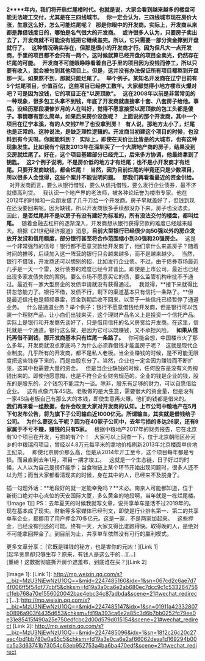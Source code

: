   
**2****年内，我们将开启烂尾楼时代。**也就是说，大家会看到越来越多的楼盘可能无法竣工交付，尤其是在三四线城市。
 
你一定会认为，三四线城市现在房价大涨，生意这么好，怎么可能烂尾呢？
 
那是你眼中的开发商。实际上，开发商从来都是靠借钱度日的，哪怕是名气很大的开发商。
 
**或许很多人认为，只要房子卖出去了，开发商就不可能没有钱把它继续盖完。所以，它只需要一部分资金撑到开盘就行了。**
 
这种情况确实存在，但那是很小的开发商才行。因为但凡大一点开发商，手里的项目都不会只有一两个，这时候就算已经开盘的项目全卖光，仍然存在烂尾的可能。
 
开发商不可能眼睁睁看着自己手里的项目因为没钱而停工，所以只要有收入，就会被匀到其他项目上。但是，这并没有办法保证所有项目都熬到开盘那一天。如果熬不到，那就只能烂尾了。
 
举个例子。某知名开发商在辽宁目前有5个烂尾项目，价值百亿，这些项目已经停工数年。大家都觉得小地方楼市火爆对吧？可是因为没钱，它的项目正在“以房顶款”。
 
这在2008年以前是非常常见的一种现象，很多包工头拿不到钱，年底了开发商就直接拿十套、八套房子给他。事后，没经历那段凄惨岁月的人在叫好，觉得不愿意接受以房顶款的包工头都是傻子。事情哪有那么简单，如果后来房价没涨呢？
 
上面说的那个开发商，其中一个项目在辽宁本溪，有的人交钱7年了也没拿到房！
 
有人说，那地方太小了，烂尾也是正常的。这种说法，是缺乏理性逻辑的。开发商当初建这个项目的时候，也没料到有今天呀。你就能料到？
 
实际上，**即使在天价比比皆是的大城市，也有这种现象发生**。比如我有个朋友2013年在深圳买了一个大牌地产商的房子，结果没到交房就烂尾了。好在，这个项目基建部分已经完工，后来多方协调，他最终拿到了钥匙。
 
这2个例子说明，**不是房价低的地方才有烂尾；也不是小开发商才有烂尾。只要开发商缺钱，都会烂尾！**
 
当然，因为目前烂尾的毕竟还只是少数项目，所以很多人会觉得，这些个案并不能说明问题。
 
那**我们再看看最近的资金供给。**
 
对开发商而言，要么从银行借钱，要么从信托借钱，要么发行企业债券，最不济就借高利贷。
 
我认识一个地产界的老法师，被各种论坛誉为楼市专家。他在2012年的时候和一众朋友借了几千万给一个开发商。房子早就盖好了，但钱到现在还没要回来呢。因为缺钱，所以开发商很多手续都没办下来，房子也没法卖。
 
因此，**是否烂尾并不是以房子有没有建好为标准的，所有没法交付的楼盘，都叫烂尾。**
 
随着金融去杠杆的逐渐深入，开发商想从银行获得贷款的难度已经越来越大。根据《21世纪经济报道》消息，**目前大型银行已经很少向50强以外的房企发放开发贷和信用额度，部分银行甚至将合作范围缩小到30强和20强房企。**
 
这是一个非常强烈的信号！银行都不愿意贷款给开发商了，他们拿什么来盖房子？随着时间的推移，后续加入这一阵营的银行只会越来越多，而不是越来越少。
 
当然，银行不借钱，开发商还可以想别的招，比如发行企业债。不过，由于债券市场最近几乎是一天一个雷，发行债券的难度已经今非昔比。即使是上市公司，最近也已经出现多家发债失败的案例。要么市场不愿意买它的债，要么监管机构审批不予通过。最近有一家大型房企的发债申请就没有获得通过。
 
我觉得，**接下来就得比拼忽悠能力了。银行不借，发债不行，剩下的渠道基本只有信托一条路了。**但是最近信托也是频频暴雷，资金到期后收不回来，以至于一些信托已经暂停了通道业务。
 
什么是通道业务？举个例子：银行不愿意借钱给开发商，但是银行可以包装一个理财产品，让小白们出钱来买，这个理财产品名义上是投资一个信托产品。实际上是银行和开发商先谈好了，只是借用信托的名义房贷给开发商。在这里，信托就是一个通道。银行这么做，是因为它可以既赚钱，又不承担风险。
 
**如果从信托再借不到钱，那开发商基本只有烂尾一条路了。**
 
你可能会想，中国楼市火了那么多年，开发商就没点家底吗？为什么必须靠借钱才能盖房子呢？
 
这就是现代企业制度。几乎所有的开发商，都不是私人老板。当企业赚钱的时候，是不可能无限度把这些钱存下来的，而是由股东分了。当然，企业也一定会因为赚钱而不断扩张，这其中也需要大量的资金。
 
但是当企业缺钱的时候，任何股东是没有义务掏钱出来的。即使他愿意掏，也是不符合企业财务规范的。企业的钱是企业的钱，股东的是股东的，2个钱包不能混为一谈。除非，股东有足够的财力，可以自愿借给企业。
 
这有点像汽车4S店。老板做的是大生意，需要很大的资金量，但是没有一家4S店老板自己有那么大的本钱，即使生意再火爆。他们的钱都是借来的。
 
**我们再来看一组数据，也许会改变大家对开发商的认知。**上市公司中粮地产在5月下旬发布公告，将为旗下子公司输血近1000亿元。所谓输血，其实就是借钱给子公司。
 
为什么要这么干呢？因为**在40家子公司中，去年亏损的多达26家，还有9家属于不亏不赚，赚钱的只有5家。**
 
根据中粮地产2017年的财务报告，它在北京有10个项目在开发，亏损的有7个！
 
大家可以上网查一下，位于北京朝阳区孙河乡的中粮瑞府项目，曾经以4.8万元每平米的拿地价格刷新2013年北京楼面单价地王纪录。
 
即使北京房价那么高，但是从2014年开工至今，这个项目每年都是亏损。而且直到去年1月，项目一期才竣工。
 
这就是一个生态链，日子好过的时候，人人以为自己是捞虾能手；当食物链上某个环节开始出现问题时，很多人还不以为然；而当大家都看清现实的时候，身在其中的人，已经来不及脱身了。
  
插一句题外话：**地段好的就一定能幸免吗？**未必。南京人可能都知道，位于新街口绝对中心点位的天安国际大厦，多么黄金的地段啊，当年就是一栋烂尾楼。
![Image 1][]
PS：去年夏天的时候我就写文章，说共享单车是活不过2019年的。现在基本成了现实。财新等多家媒体已经刊文，即使是行业排名第一、第二的共享单车企业，都挪用了用户押金70多亿元。这是一家，不是两家加起来。
 
这些押金，已经没有归还的可能。终有一天，大家又得比谁跑得快。取得晚的人，是绝对不可能拿回押金了。到目前为止，共享单车依然没有可行的赢利模式。
  
更多文章分享：
[它既是赚钱的秘方，也是害你的元凶！][Link 1]  
[起早贪黑却只够生存？原来，有钱人是这么干的...][...]  
[重磅！这数据彻底撕开房价遮羞布，到底谁在买？][Link 2]  

[Image 1]: 
[Link 1]: http://mp.weixin.qq.com/s?__biz=MzU3NjEwNzU1OQ==&mid=2247485160&idx=1&sn=067cd2c6ae7d74f006ff5f54df77cbf5&chksm=fd19a3a0ca6e2ab680ec7dcc9c1c533264756c1feb768a70e1556020042bae4ebc34c87adbda&scene=21#wechat_redirect
[...]: http://mp.weixin.qq.com/s?__biz=MzU3NjEwNzU1OQ==&mid=2247485147&idx=1&sn=01911a42332807b0896a903f4435d653&chksm=fd19a393ca6e2a85c3d6b7bb0252fc79ee0e31e85415f490a25e750edfcbc2d00d579d015154&scene=21#wechat_redirect
[Link 2]: http://mp.weixin.qq.com/s?__biz=MzU3NjEwNzU1OQ==&mid=2247485096&idx=1&sn=18f2c26c20c27aec4bd1bb780e0a65c5&chksm=fd19a3e0ca6e2af66062deaa1d169294b00ca5a3d63741b73054c63eb952753a4ba6ba470edf&scene=21#wechat_redirect